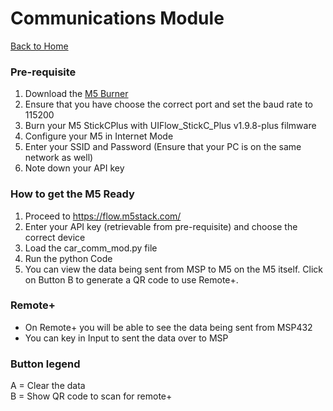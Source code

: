 # Communications Module

[Back to Home](../README.md)

<!--
### Pre-requisite
1. You have [VSCode](https://code.visualstudio.com/) installed on your device.
2. Have the [vscode-m5stack-mpy](https://marketplace.visualstudio.com/items?itemName=curdeveryday.vscode-m5stack-mpy) extension installed on your VSCode.
3. Set M5Stack(UIFlow) in USB Mode.
4. Click "Add M5Stack device" and select the correct serial port of M5Stack.

### How to get the M5 Ready
1. With VSCode open, load the car_comm_mod.py into the M5Stack device
2. Run the python file in the M5Stack
3. 
-->
### Pre-requisite
1. Download the [M5 Burner](https://docs.m5stack.com/en/download)
2. Ensure that you have choose the correct port and set the baud rate to 115200
3. Burn your M5 StickCPlus with UIFlow_StickC_Plus v1.9.8-plus filmware
4. Configure your M5 in Internet Mode
5. Enter your SSID and Password (Ensure that your PC is on the same network as well)
6. Note down your API key

### How to get the M5 Ready
1. Proceed to https://flow.m5stack.com/
2. Enter your API key (retrievable from pre-requisite) and choose the correct device
3. Load the car_comm_mod.py file
4. Run the python Code 
5. You can view the data being sent from MSP to M5 on the M5 itself. Click on Button B to generate a QR code to use Remote+.

### Remote+
- On Remote+ you will be able to see the data being sent from MSP432
- You can key in Input to sent the data over to MSP

### Button legend
A = Clear the data  
B = Show QR code to scan for remote+

